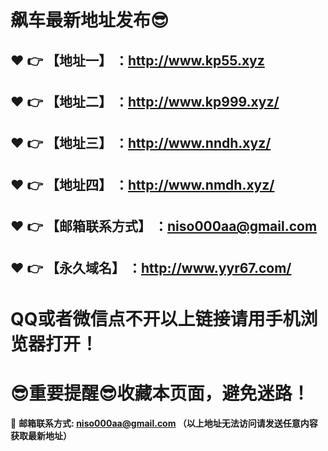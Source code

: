# 飙车最新地址发布:sunglasses:
:heart: :point_right: 【地址一】 ：http://www.kp55.xyz
------
:heart: :point_right: 【地址二】 ：http://www.kp999.xyz/
------
:heart: :point_right: 【地址三】 ：http://www.nndh.xyz/
------
:heart: :point_right: 【地址四】 ：http://www.nmdh.xyz/
------
:heart: :point_right: 【邮箱联系方式】 ：niso000aa@gmail.com
------
:heart: :point_right: 【永久域名】 ：http://www.yyr67.com/  
------
# QQ或者微信点不开以上链接请用手机浏览器打开！
# :sunglasses:重要提醒:sunglasses:收藏本页面，避免迷路！
:e-mail: __邮箱联系方式: niso000aa@gmail.com （以上地址无法访问请发送任意内容获取最新地址）__
